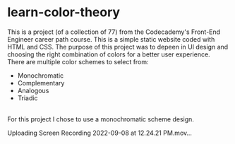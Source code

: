 # learn-color-theory

This is a project (of a collection of 77) from the Codecademy's Front-End Engineer career path course. This is a simple static website coded with HTML and CSS. The purpose of this project was to depeen in UI design and choosing the right combination of colors for a better user experience. <br>
There are multiple color schemes to select from:
<br>
<ul>
<li>Monochromatic</li>
<li>Complementary</li>
<li>Analogous</li>
<li>Triadic</li>
</ul>
<br>
For this project I chose to use a monochromatic scheme design. 
<br>



Uploading Screen Recording 2022-09-08 at 12.24.21 PM.mov…

